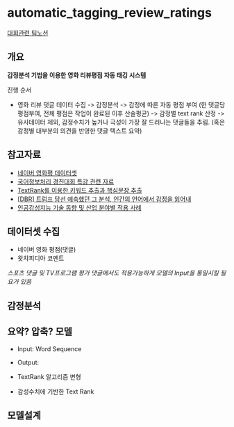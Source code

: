 # automatic_tagging_review_ratings

[대회관련 팀노션](https://www.notion.so/00d4ec17dfbf49358cac0f20d149369a)

## 개요

**감정분석 기법을 이용한 영화 리뷰평점 자동 태깅 시스템**
  
  진행 순서
  - 영화 리뷰 댓글 데이터 수집
    -> 감정분석
    -> 감정에 따른 자동 평점 부여 (한 댓글당 평점부여, 전체 평점은 작업이 완료된 이후 산술평균)
    -> 감정별 text rank 산정
    -> 유사데이터 제외, 감정수치가 높거나 극성이 가장 잘 드러나는 댓글들을 추림. (혹은 감정별 대부분의 의견을 반영한 댓글 텍스트 요약)

## 참고자료
- [네이버 영화평 데이터셋](https://github.com/e9t/nsmc)
- [국어정보처리 경진대회 특강 관련 자료](https://cafe.naver.com/nlpk/319)
- [TextRank를 이용한 키워드 추출과 핵심문장 추출](https://lovit.github.io/nlp/2019/04/30/textrank/)
- [\[DBR\] 트럼프 당선 예측했던 그 분석, 인간의 언어에서 감정을 읽어내](https://dbr.donga.com/article/view/1101/article_no/8892/ac/a_view)
- [인공감성지능 기술 동향 및 산업 분야별 적용 사례](http://www.itfind.or.kr/publication/regular/weeklytrend/weekly/view.do?boardParam1=7893&boardParam2=7893)

## 데이터셋 수집
- 네이버 영화 평점(댓글)
- 왓챠피디아 코멘트

*스포츠 댓글 및 TV프로그램 평가 댓글에서도 적용가능하게 모델의 Input을 통일시킬 필요가 있음*

## 감정분석


## 요약? 압축? 모델
- Input: Word Sequence
- Output: 

- TextRank 알고리즘 변형
- 감성수치에 기반한 Text Rank

## 모델설계
